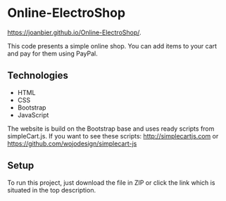 # Online-ElectroShop
https://joanbier.github.io/Online-ElectroShop/.

This code presents a simple online shop. You can add items to your cart and pay for them using PayPal.  

## Technologies
* HTML
* CSS
* Bootstrap
* JavaScript

The website is build on the Bootstrap base and uses ready scripts from simpleCart.js. If you want to see these scripts: http://simplecartjs.com or https://github.com/wojodesign/simplecart-js  

## Setup
To run this project, just download the file in ZIP or click the link which is situated in the top description.
